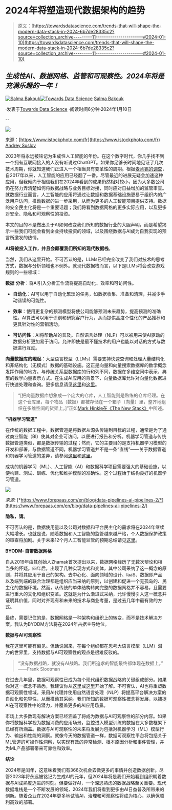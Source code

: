 # 2024年将塑造现代数据架构的趋势

> 原文：[https://towardsdatascience.com/trends-that-will-shape-the-modern-data-stack-in-2024-6b7de28335c2?source=collection_archive---------11-----------------------#2024-01-10](https://towardsdatascience.com/trends-that-will-shape-the-modern-data-stack-in-2024-6b7de28335c2?source=collection_archive---------11-----------------------#2024-01-10)

## *生成性AI、数据网格、监管和可观察性。2024年将是充满乐趣的一年！*

[](https://medium.com/@salmabakouk?source=post_page---byline--6b7de28335c2--------------------------------)[![Salma Bakouk](../Images/d315182e2e6adf4ce5af03d5b8a48ef0.png)](https://medium.com/@salmabakouk?source=post_page---byline--6b7de28335c2--------------------------------)[](https://towardsdatascience.com/?source=post_page---byline--6b7de28335c2--------------------------------)[![Towards Data Science](../Images/a6ff2676ffcc0c7aad8aaf1d79379785.png)](https://towardsdatascience.com/?source=post_page---byline--6b7de28335c2--------------------------------) [Salma Bakouk](https://medium.com/@salmabakouk?source=post_page---byline--6b7de28335c2--------------------------------)

·发表于[Towards Data Science](https://towardsdatascience.com/?source=post_page---byline--6b7de28335c2--------------------------------) ·阅读时间6分钟·2024年1月10日

--

![](../Images/22334390425c4f7a80244d510e6067a0.png)

来源：[https://www.istockphoto.com/fr](https://www.istockphoto.com/fr) [Andrey Suslov](https://www.istockphoto.com/fr/portfolio/AndSus?mediatype=illustration)

2023年将永远被铭记为生成性人工智能的年份。在这个数字时代，你几乎找不到一个拥有互联网接入的人没有听说过ChatGPT。如果你足够长时间地见证了几次技术周期，你就知道我们正进入一个相当具有变革性的周期。根据[麦肯锡的调查](https://www.mckinsey.com/capabilities/quantumblack/our-insights/the-state-of-ai-in-2022-and-a-half-decade-in-review)，自2017年以来，人工智能的应用已经翻了一番。尽管最近的进展无疑会加速这种应用，但我倾向于相信我们在2024年看到的成果仍然相对较小，因为大多数公司仍在努力弄清楚如何将数据战略与业务目标对接，同时应对日益增加的监管审查。就数据行业而言，人工智能的应用将通过让数据和数据基础设施更易于组织内的广泛用户访问，推动数据的进一步采用，从而为更多的人工智能项目提供支持。数据的安全民主化将是一个重要话题；我们将看到数据网格的更多实际应用，以及更多对安全、隐私和可观察性的投资。

本文的目的不是做出关于AI如何改变我们所知的数据行业的大胆声明，而是希望揭示一些我们可能会看到企业持续投资的领域，以及围绕数据与AI成为自我实现的预言所激发的热情。

**AI将被投入工作，并且会颠覆我们所知的现代数据栈**。

当然，我们从这里开始。不可否认的是，LLMs已经完全改变了我们对技术的思考方式，数据与分析领域也不例外。就现代数据栈而言，以下是LLMs将会改变游戏规则的一些领域：

**数据** **分析**：将AI引入分析工作流将提高自动化、效率和可访问性。

+   **自动化**：AI可以用于自动化繁琐的任务，如数据收集、准备和清理，并减少手动错误的可能性。

+   **效率**：使用更复杂的预测模型将使公司能够预测未来趋势，提高预测的准确性。AI算法可以用于识别和研究客户行为，从而提供高度个性化的产品推荐和更具针对性的营销活动。

+   **可访问性**：AI将帮助AI的普及。自然语言处理（NLP）可以被用来使AI驱动的数据分析更加易于访问，允许即使是最不懂技术的用户也能以对话的方式与数据进行互动。

**向量数据库的崛起**：大型语言模型（LLMs）需要支持快速查询和处理大量结构化和非结构化（无模式）数据的基础设施。这正是向量和向量搜索数据库的数学概念发挥作用的地方。与传统关系型数据库的行和列不同，数据在多维空间中表示，典型的数学向量表示方式。在生成AI应用的背景下，向量数据库允许对向量化数据进行快速处理和查询。更多信息请见[这里](https://www.mongodb.com/basics/vector-databases)和[这里](https://thenewstack.io/vector-databases-long-term-memory-for-artificial-intelligence/)。

> “[把向量数据库想象成一个庞大的仓库，人工智能则是熟练的仓库经理。在这个仓库里，每个物品（数据）都被存储在一个箱子（向量）里，整齐地组织在多维空间的货架上，]”正如[Mark Hinkle在《The New Stack》](https://thenewstack.io/vector-databases-long-term-memory-for-artificial-intelligence/)中所述。

**“机器学习管道”**

在传统的数据工程中，数据管道是将数据从源头传输到目标的过程，通常是为了通过商业智能（BI）使其对企业可访问，以便进行报告和分析。机器学习管道与传统数据管道类似，都是数据传输的过程；然而，它的主要目的是支持机器学习模型的开发和部署，与数据管道不同，机器学习管道并不是一条“直线”——关于数据管道和机器学习管道的差异，请参阅[这里](https://medium.com/coriers/data-engineering-vs-machine-learning-pipelines-82d0e1be410c)和[这里](https://www.forepaas.com/en/blog/data-pipelines-ai-pipelines-2/)。

成功的机器学习（ML）、人工智能（AI）和数据科学项目需要强大的基础设施，以便构建、测试、训练、优化和维护模型的准确性。这个过程始于结构良好的机器学习管道。

![](../Images/f2f83c95241bf658c37738e6cf8fb033.png)

*来源:* [*https://www.forepaas.com/en/blog/data-pipelines-ai-pipelines-2/*](https://www.forepaas.com/en/blog/data-pipelines-ai-pipelines-2/)

**隐私，请。**

不可否认的是，数据使用量以及公司对数据和平台民主化的需求将在2024年继续大幅增长。也就是说，随着数据和人工智能的监管越来越严格，个人数据保护政策的审查将加剧。关于未来12个月人工智能监管的预期总结请见[这里](https://www.technologyreview.com/2024/01/08/1086294/four-lessons-from-2023-that-tell-us-where-ai-regulation-is-going/)。

**BYODM: 自带数据网格**

自从2019年由其创始人Zhamak首次提出以来，数据网格经历了无数次辩论和相当多的怀疑。四年后，出现了几种实现方式和变体，其中公司采纳了这一概念的原则，并将其应用于自己的架构。去中心化、面向领域的设计、IaaS、数据即产品以及端到端的联合治理都是组织应当采纳的原则，以创建和促进一个无孤岛的、民主化的数据环境。然而，从传统的单体结构转向完整的数据网格并不容易，且需要进行重大的文化和组织变革。这就是为什么渐进式采纳，允许慢慢引入这一概念并证明其价值，同时对齐现有和未来的技术与商业考量，是过去几年中最有效的方式。

最终，需要记住的是，数据网格是一种架构和组织上的转变，而不是技术解决方案。我认为BYODM方法将在2024年占据主导地位。

**数据与AI可观察性**

我在这里可能有偏见。但话说回来，在每个组织都在思考大语言模型（LLM）潜力的世界里，支持数据与AI可观察性的观点是很难反驳的。

> “没有数据战略，就没有AI战略。我们所追求的智能最终都体现在数据上。” ——Frank Slootman

在过去几年里，数据可观察性已成为每个现代组织数据战略的关键组成部分。如果你对这一概念不熟悉，我建议你从[这里](https://medium.com/the-observatory-by-sifflet/data-quality-monitoring-is-dead-say-hello-to-full-data-stack-observability-f73cac27ea52)或[这里](https://www.siffletdata.com/blog/five-signs-you-need-a-data-observability-tool)开始了解。不可否认，AI也将重塑数据可观察性领域。采用AI代理并使用自然语言处理（NLP）将提高平台解决方案的自动化和包容性，从而推动其采纳。我们所知的数据可观察性概念将发展，以捕捉AI在可观察性中的潜力，并覆盖更多的AI应用场景。

市场上大多数现有解决方案已经涵盖了将成为数据与AI可观察性的部分内容。如果你将数据科学视为数据消费的应用场景，监控进入模型训练的数据在大多数框架下已经有所涵盖。数据与AI可观察性的未来将发展为包括对机器学习（ML）模型行为、输出和性能的洞察。就像今天的数据管道一样，数据可观察性平台将包括关于ML管道的可操作性洞察，以实现有效的异常检测、根本原因分析和事件管理，并为ML产品部署带来可靠性和效率。

**结论**

2024年是闰年，这意味着我们有366次机会去做更多的事情并创造数据创新。尽管2023年将永远被铭记为生成AI的元年，但2024年将是我们开始看到组织朝着数据与AI成熟度迈进的时刻。但要做好AI，一个深思熟虑的数据战略至关重要。现代数据堆栈是一个不断发展的领域，2024年我们将看到更多由AI日益普及所带来的创新。随着企业在2024年更多地试验AI，治理和可观察性将成为核心，以确保顺利高效的部署。

